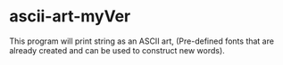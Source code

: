 # ascii-art-myVer

This program will print string as an ASCII art, (Pre-defined fonts that are already created and can be used to construct new words).
